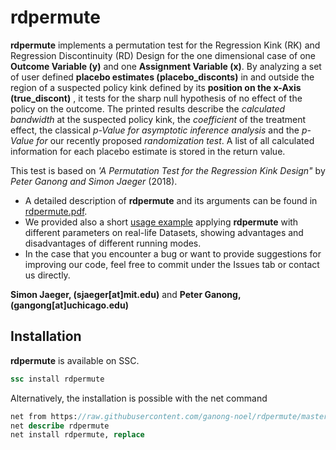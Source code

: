 rdpermute
===========
**rdpermute** implements a permutation test for the Regression Kink (RK) and Regression Discontinuity (RD) Design for the one dimensional case of one **Outcome Variable (y)** and one **Assignment Variable (x)**.  By analyzing a set of user defined **placebo estimates (placebo_disconts)** in and outside the region of a suspected policy kink defined by its **position on the x-Axis (true_discont)** , it tests for the sharp null hypothesis of no effect of the policy on the outcome. The printed results describe the *calculated bandwidth* at the suspected policy kink, the *coefficient* of the treatment effect, the classical *p-Value for asymptotic inference analysis* and the *p-Value for* our recently proposed *randomization test*. A list of all calculated information for each placebo estimate is stored in the return value.


This test is based on _'A Permutation Test for the Regression Kink Design"_ by _Peter Ganong and Simon Jaeger_ (2018). 

- A detailed description of **rdpermute** and its arguments can be found in [rdpermute.pdf](https://github.com/ganong-noel/rdpermute/blob/master/stata_code/rdpermute.pdf).
- We provided also a short [usage example](https://github.com/ganong-noel/rdpermute) applying **rdpermute** with different parameters on real-life Datasets, showing advantages and disadvantages of different running modes. 
- In the case that you encounter a bug or want to provide suggestions for improving our code, feel free to commit under the Issues tab or contact us directly. 
 
**Simon Jaeger, (sjaeger[at]mit.edu)** and **Peter Ganong, (gangong[at]uchicago.edu)**


Installation
----------
**rdpermute** is available on SSC. 

```STATA
ssc install rdpermute
```

Alternatively, the installation is possible with the net command

```STATA
net from https://raw.githubusercontent.com/ganong-noel/rdpermute/master/stata_code
net describe rdpermute
net install rdpermute, replace
```


